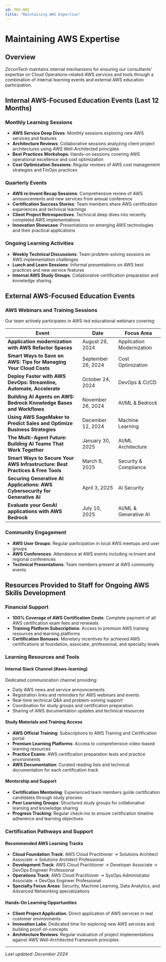 ```yaml
---
id: POV-002
title: "Maintaining AWS Expertise"
---
```


# Maintaining AWS Expertise

## Overview

ZirconTech maintains internal mechanisms for ensuring our consultants' expertise on Cloud Operations-related AWS services and tools through a combination of internal learning events and external AWS education participation.

## Internal AWS-Focused Education Events (Last 12 Months)

### Monthly Learning Sessions
- **AWS Service Deep Dives**: Monthly sessions exploring new AWS services and features
- **Architecture Reviews**: Collaborative sessions analyzing client project architectures using AWS Well-Architected principles
- **Best Practices Workshops**: Hands-on sessions covering AWS operational excellence and cost optimization
- **Cost Optimization Sessions**: Regular reviews of AWS cost management strategies and FinOps practices

### Quarterly Events
- **AWS re:Invent Recap Sessions**: Comprehensive review of AWS announcements and new services from annual conference
- **Certification Success Stories**: Team members share AWS certification experiences and technical learnings
- **Client Project Retrospectives**: Technical deep dives into recently completed AWS implementations
- **Innovation Showcase**: Presentations on emerging AWS technologies and their practical applications

### Ongoing Learning Activities
- **Weekly Technical Discussions**: Team problem-solving sessions on AWS implementation challenges
- **Lunch and Learn Sessions**: Informal presentations on AWS best practices and new service features
- **Internal AWS Study Groups**: Collaborative certification preparation and knowledge sharing

## External AWS-Focused Education Events

### AWS Webinars and Training Sessions
Our team actively participates in AWS-led educational webinars covering:

| Event | Date | Focus Area |
|-------|------|------------|
| **Application modernization with AWS Refactor Spaces** | August 29, 2024 | Application Modernization |
| **Smart Ways to Save on AWS: Tips for Managing Your Cloud Costs** | September 26, 2024 | Cost Optimization |
| **Deploy Faster with AWS DevOps: Streamline, Automate, Accelerate** | October 24, 2024 | DevOps & CI/CD |
| **Building AI Agents on AWS: Bedrock Knowledge Bases and Workflows** | November 26, 2024 | AI/ML & Bedrock |
| **Using AWS SageMaker to Predict Sales and Optimize Business Strategies** | December 12, 2024 | Machine Learning |
| **The Multi-Agent Future: Building AI Teams That Work Together** | January 30, 2025 | AI/ML Architecture |
| **Smart Ways to Secure Your AWS Infrastructure: Best Practices & Free Tools** | March 6, 2025 | Security & Compliance |
| **Securing Generative AI Applications: AWS Cybersecurity for Generative AI** | April 3, 2025 | AI Security |
| **Evaluate your GenAI applications with AWS Bedrock** | July 10, 2025 | AI/ML & Generative AI |

### Community Engagement
- **AWS User Groups**: Regular participation in local AWS meetups and user groups
- **AWS Conferences**: Attendance at AWS events including re:Invent and regional conferences
- **Technical Presentations**: Team members present at AWS community events

## Resources Provided to Staff for Ongoing AWS Skills Development

### Financial Support
- **100% Coverage of AWS Certification Costs**: Complete payment of all AWS certification exam fees and renewals
- **Training Platform Subscriptions**: Access to premium AWS training resources and learning platforms
- **Certification Bonuses**: Monetary incentives for achieved AWS certifications at foundation, associate, professional, and specialty levels

### Learning Resources and Tools

#### Internal Slack Channel (#aws-learning)
Dedicated communication channel providing:
- Daily AWS news and service announcements
- Registration links and reminders for AWS webinars and events
- Real-time technical Q&A and problem-solving support
- Coordination for study groups and certification preparation
- Sharing of AWS documentation updates and technical resources

#### Study Materials and Training Access
- **AWS Official Training**: Subscriptions to AWS Training and Certification portal
- **Premium Learning Platforms**: Access to comprehensive video-based learning resources
- **Practice Exams**: AWS certification preparation tests and practice environments
- **AWS Documentation**: Curated reading lists and technical documentation for each certification track

#### Mentorship and Support
- **Certification Mentoring**: Experienced team members guide certification candidates through study process
- **Peer Learning Groups**: Structured study groups for collaborative learning and knowledge sharing
- **Progress Tracking**: Regular check-ins to ensure certification timeline adherence and learning objectives

### Certification Pathways and Support

#### Recommended AWS Learning Tracks
- **Cloud Foundation Track**: AWS Cloud Practitioner → Solutions Architect Associate → Solutions Architect Professional
- **Development Track**: AWS Cloud Practitioner → Developer Associate → DevOps Engineer Professional  
- **Operations Track**: AWS Cloud Practitioner → SysOps Administrator Associate → DevOps Engineer Professional
- **Specialty Focus Areas**: Security, Machine Learning, Data Analytics, and Advanced Networking specializations

#### Hands-On Learning Opportunities
- **Client Project Application**: Direct application of AWS services in real customer environments
- **Innovation Labs**: Dedicated time for exploring new AWS services and building proof-of-concepts
- **Architecture Reviews**: Regular evaluation of project implementations against AWS Well-Architected Framework principles

---

*Last updated: December 2024*
